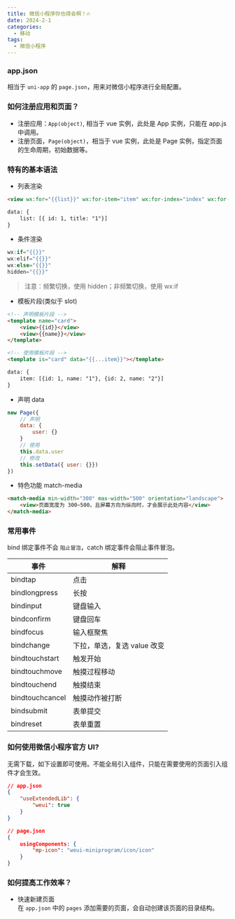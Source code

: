 ```yaml
---
title: 微信小程序你也得会啊！🔥
date: 2024-2-1
categories:
  - 移动
tags:
  - 微信小程序
---
```


### **app.json**
相当于 `uni-app` 的 `page.json`，用来对微信小程序进行全局配置。

### **如何注册应用和页面？**
* 注册应用：`App(object)`, 相当于 vue 实例，此处是 App 实例，只能在 app.js 中调用。
* 注册页面，`Page(object)`，相当于 vue 实例，此处是 Page 实例，指定页面的生命周期，初始数据等。

### **特有的基本语法**
* 列表渲染
```html
<view wx:for="{{list}}" wx:for-item="item" wx:for-index="index" wx:for-id="id"></view>

data: {
    list: [{ id: 1, title: "1"}]
}
```
* 条件渲染
```js
wx:if="{{}}"
wx:elif="{{}}"
wx:else="{{}}"
hidden="{{}}"
```
> 注意：频繁切换，使用 hidden；非频繁切换，使用 wx:if

* 模板片段(类似于 slot)
```html
<!-- 声明模板片段 -->
<template name="card">
    <view>{{id}}</view>
    <view>{{name}}</view>
</template>

<!-- 使用模板片段 -->
<template is="card" data="{{...item}}"></template>

data: {
    item: [{id: 1, name: "1"}, {id: 2, name: "2"}]
}
```

* 声明 data
```js
new Page({
    // 声明
    data: {
        user: {}
    }
    // 使用
    this.data.user
    // 修改
    this.setData({ user: {}})
})
```

* 特色功能
match-media
```html
<match-media min-width="300" max-width="500" orientation="landscape">
    <view>页面宽度为 300~500，且屏幕方向为纵向时，才会展示此处内容</view>
</match-media>
```

### **常用事件**
bind 绑定事件不会 `阻止冒泡`，catch 绑定事件会阻止事件冒泡。

事件 | 解释
-|-
bindtap | 点击
bindlongpress | 长按
bindinput | 键盘输入
bindconfirm | 键盘回车
bindfocus | 输入框聚焦
bindchange | 下拉，单选，复选 value 改变
bindtouchstart | 触发开始
bindtouchmove | 触摸过程移动
bindtouchend | 触摸结束
bindtouchcancel | 触摸动作被打断
bindsubmit | 表单提交
bindreset | 表单重置

### **如何使用微信小程序官方 UI?**
无需下载，如下设置即可使用。不能全局引入组件，只能在需要使用的页面引入组件才会生效。
```json
// app.json
{
    "useExtendedLib": {
        "weui": true
    }
}

// page.json
{
    usingComponents: {
        "mp-icon": "weui-miniprogram/icon/icon"
    }
}
```

### **如何提高工作效率？**
* 快速新建页面
<br>在 `app.json` 中的 `pages` 添加需要的页面，会自动创建该页面的目录结构。
